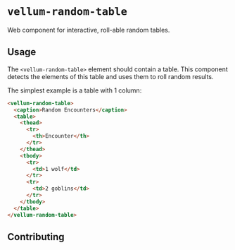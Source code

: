 # `vellum-random-table`

Web component for interactive, roll-able random tables.

## Usage

The `<vellum-random-table>` element should contain a table. This component detects the elements of this table and uses them to roll random results.

The simplest example is a table with 1 column:

```html
<vellum-random-table>
  <caption>Random Encounters</caption>
  <table>
    <thead>
      <tr>
        <th>Encounter</th>
      </tr>
    </thead>
    <tbody>
      <tr>
        <td>1 wolf</td>
      </tr>
      <tr>
        <td>2 goblins</td>
      </tr>
    </tbody>
  </table>
</vellum-random-table>
```

## Contributing
